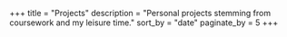 +++
title = "Projects" 
description = "Personal projects stemming from coursework and my leisure time." 
sort_by = "date" 
paginate_by = 5
+++